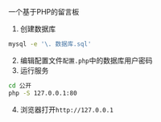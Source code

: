 一个基于PHP的留言板
1. 创建数据库
```sh
mysql -e '\. 数据库.sql'
```
2. 编辑配置文件`配置.php`中的数据库用户密码
3. 运行服务
```sh
cd 公开
php -S 127.0.0.1:80
```
4. 浏览器打开`http://127.0.0.1`
